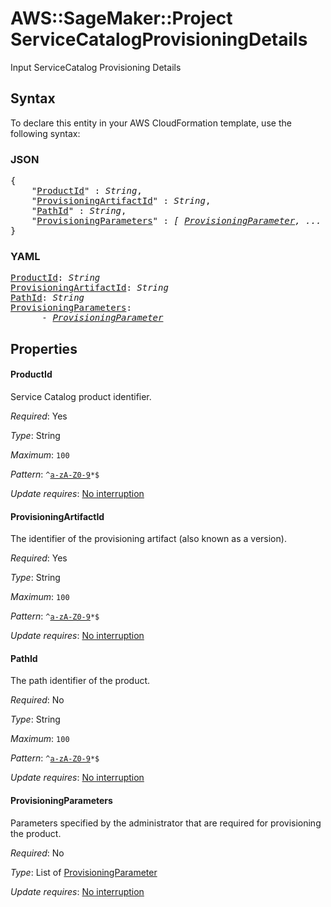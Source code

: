 # AWS::SageMaker::Project ServiceCatalogProvisioningDetails

Input ServiceCatalog Provisioning Details

## Syntax

To declare this entity in your AWS CloudFormation template, use the following syntax:

### JSON

<pre>
{
    "<a href="#productid" title="ProductId">ProductId</a>" : <i>String</i>,
    "<a href="#provisioningartifactid" title="ProvisioningArtifactId">ProvisioningArtifactId</a>" : <i>String</i>,
    "<a href="#pathid" title="PathId">PathId</a>" : <i>String</i>,
    "<a href="#provisioningparameters" title="ProvisioningParameters">ProvisioningParameters</a>" : <i>[ <a href="provisioningparameter.md">ProvisioningParameter</a>, ... ]</i>
}
</pre>

### YAML

<pre>
<a href="#productid" title="ProductId">ProductId</a>: <i>String</i>
<a href="#provisioningartifactid" title="ProvisioningArtifactId">ProvisioningArtifactId</a>: <i>String</i>
<a href="#pathid" title="PathId">PathId</a>: <i>String</i>
<a href="#provisioningparameters" title="ProvisioningParameters">ProvisioningParameters</a>: <i>
      - <a href="provisioningparameter.md">ProvisioningParameter</a></i>
</pre>

## Properties

#### ProductId

Service Catalog product identifier.

_Required_: Yes

_Type_: String

_Maximum_: <code>100</code>

_Pattern_: <code>^[a-zA-Z0-9](-*[a-zA-Z0-9])*$</code>

_Update requires_: [No interruption](https://docs.aws.amazon.com/AWSCloudFormation/latest/UserGuide/using-cfn-updating-stacks-update-behaviors.html#update-no-interrupt)

#### ProvisioningArtifactId

The identifier of the provisioning artifact (also known as a version).

_Required_: Yes

_Type_: String

_Maximum_: <code>100</code>

_Pattern_: <code>^[a-zA-Z0-9](-*[a-zA-Z0-9])*$</code>

_Update requires_: [No interruption](https://docs.aws.amazon.com/AWSCloudFormation/latest/UserGuide/using-cfn-updating-stacks-update-behaviors.html#update-no-interrupt)

#### PathId

The path identifier of the product.

_Required_: No

_Type_: String

_Maximum_: <code>100</code>

_Pattern_: <code>^[a-zA-Z0-9](-*[a-zA-Z0-9])*$</code>

_Update requires_: [No interruption](https://docs.aws.amazon.com/AWSCloudFormation/latest/UserGuide/using-cfn-updating-stacks-update-behaviors.html#update-no-interrupt)

#### ProvisioningParameters

Parameters specified by the administrator that are required for provisioning the product.

_Required_: No

_Type_: List of <a href="provisioningparameter.md">ProvisioningParameter</a>

_Update requires_: [No interruption](https://docs.aws.amazon.com/AWSCloudFormation/latest/UserGuide/using-cfn-updating-stacks-update-behaviors.html#update-no-interrupt)

